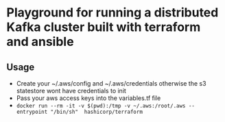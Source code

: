 # Playground for running a distributed Kafka cluster built with terraform and ansible

## Usage
- Create your ~/.aws/config and ~/.aws/credentials otherwise the s3 statestore wont have credentials to init
- Pass your aws access keys into the variables.tf file
- `docker run --rm -it -v $(pwd):/tmp -v ~/.aws:/root/.aws --entrypoint "/bin/sh"  hashicorp/terraform`
